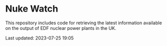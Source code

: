 # Nuke Watch

This repository includes code for retrieving the latest information available on the output of EDF nuclear power plants in the UK.

Last updated: 2023-07-25 19:05